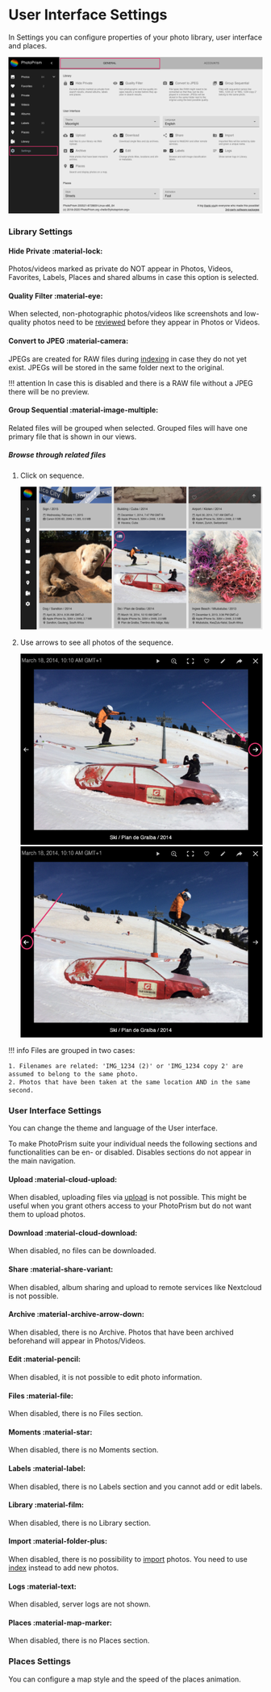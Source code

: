 # User Interface Settings #

In Settings you can configure properties of your photo library, user interface and places.

![Screenshot](img/settings.png)

### Library Settings ###
#### Hide Private :material-lock: ####
Photos/videos marked as private do NOT appear in Photos, Videos, Favorites, Labels, Places and shared albums in case this option is selected.

#### Quality Filter :material-eye: ####
When selected, non-photographic photos/videos like screenshots and low-quality photos need to be [reviewed](../organize/review.md) before they appear in Photos or Videos.

#### Convert to JPEG :material-camera: ####
JPEGs are created for RAW files during [indexing](../indexing.md) in case they do not yet exist. JPEGs will be stored in the same folder next to the original.

!!! attention
    In case this is disabled and there is a RAW file without a JPEG there will be no preview.
    
#### Group Sequential :material-image-multiple: ####
Related files will be grouped when selected.
Grouped files will have one primary file that is shown in our views.

##### Browse through related files #####

1. Click on sequence.

    ![Screenshot](img/sequential1.png)
    
2. Use arrows to see all photos of the sequence.

    ![Screenshot](img/sequential3.png) ![Screenshot](img/sequential4.png)

!!! info
    Files are grouped in two cases:
    
    1. Filenames are related: 'IMG_1234 (2)' or 'IMG_1234 copy 2' are assumed to belong to the same photo.
    2. Photos that have been taken at the same location AND in the same second.
    
### User Interface Settings ###
You can change the theme and language of the User interface.

To make PhotoPrism suite your individual needs the following sections and functionalities can be en- or disabled.
Disables sections do not appear in the main navigation.

#### Upload :material-cloud-upload: ####
When disabled, uploading files via [upload](../upload.md) is not possible. 
This might be useful when you grant others access to your PhotoPrism but do not want them to upload photos.

#### Download :material-cloud-download: ####
When disabled, no files can be downloaded.

#### Share :material-share-variant: ####
When disabled, album sharing and upload to remote services like Nextcloud is not possible.

#### Archive :material-archive-arrow-down: ####
When disabled, there is no Archive. Photos that have been archived beforehand will appear in Photos/Videos.

#### Edit :material-pencil: ####
When disabled, it is not possible to edit photo information.

#### Files :material-file: ####
When disabled, there is no Files section.

#### Moments :material-star: ####
When disabled, there is no Moments section.

#### Labels :material-label: ####
When disabled, there is no Labels section and you cannot add or edit labels.

#### Library :material-film: ####
When disabled, there is no Library section.

#### Import :material-folder-plus: ####
When disabled, there is no possibility to [import](../import.md) photos. You need to use [index](../indexing.md) instead to add new photos.

#### Logs :material-text: ####
When disabled, server logs are not shown.

#### Places :material-map-marker: ####
When disabled, there is no Places section.

### Places Settings ####
You can configure a map style and the speed of the places animation.
